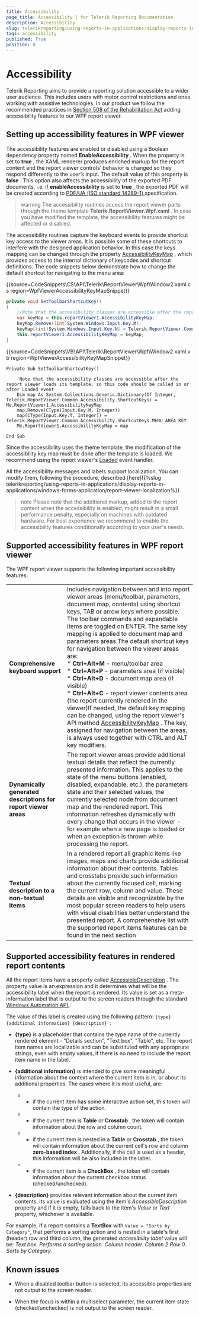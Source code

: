 ```yaml
---
title: Accessibility
page_title: Accessibility | for Telerik Reporting Documentation
description: Accessibility
slug: telerikreporting/using-reports-in-applications/display-reports-in-applications/wpf-application/accessibility
tags: accessibility
published: True
position: 8
---
```


# Accessibility



Telerik Reporting aims to provide a reporting solution accessible to a wider user audience.         This includes users with motor control restrictions and ones working with assistive technologies.         In our product we follow the recommended practices in          [Section 508 of the Rehabilitation Act](http://www.section508.gov/)          adding accessibility features to our WPF report viewer.       

## Setting up accessibility features in WPF viewer

The accessibility features are enabled or disabled using a Boolean dependency property named           __EnableAccessibility__ . When the property is set to __true__ , the XAML renderer produces enriched markup for the report content           and the report viewer controls’ behavior is changed so they respond differently to the user’s input. The default value of this property is __false__ .           This option also affects the accessibility of the exported PDF documents, i.e. if __enableAccessibility__            is set to __true__ , the exported PDF will be created according to            [               PDF/UA (ISO standard 14289-1)             ](https://en.wikipedia.org/wiki/PDF/UA)            specification.         

>warning The accessibility routines access the report viewer parts through the theme template  __Telerik.ReportViewer.Wpf.xaml__ .              In case you have modified the template, the accessibility features might be affected or disabled.           

The accessibility routines capture the keyboard events to provide shortcut key access to the viewer areas.           It is possible some of these shortcuts to interfere with the designed application behavior.           In this case the keys mapping can be changed through the property            [AccessibilityKeyMap](/reporting/api/Telerik.ReportViewer.Wpf#Telerik_ReportViewer_Wpf_AccessibilityKeyMap) ,           which provides access to the internal dictionary of keycodes and shortcut definitions.           The code snippets below demonstrate how to change the default shortcut for navigating to the menu area:         

{{source=CodeSnippets\CS\API\Telerik\ReportViewer\Wpf\Window2.xaml.cs region=WpfViewerAccessibilityKeyMapSnippet}}
````C#
private void SetToolbarShortcutKey()
{
    //Note that the accessibility classes are accessible after the report viewer loads its template, so this code should be called in or after Loaded event
    var keyMap = this.reportViewer1.AccessibilityKeyMap;
    keyMap.Remove((int)System.Windows.Input.Key.M);
    keyMap[(int)System.Windows.Input.Key.N] = Telerik.ReportViewer.Common.Accessibility.ShortcutKeys.MENU_AREA_KEY;
    this.reportViewer1.AccessibilityKeyMap = keyMap;
}
````
{{source=CodeSnippets\VB\API\Telerik\ReportViewer\Wpf\Window2.xaml.vb region=WpfViewerAccessibilityKeyMapSnippet}}
````VB
Private Sub SetToolbarShortcutKey()

    'Note that the accessibility classes are accessible after the report viewer loads its template, so this code should be called in or after Loaded event
    Dim map As System.Collections.Generic.Dictionary(Of Integer, Telerik.ReportViewer.Common.Accessibility.ShortcutKeys) = Me.ReportViewer1.AccessibilityKeyMap
    map.Remove(CType(Input.Key.M, Integer))
    map(CType(Input.Key.T, Integer)) = Telerik.ReportViewer.Common.Accessibility.ShortcutKeys.MENU_AREA_KEY
    Me.ReportViewer1.AccessibilityKeyMap = map

End Sub
````

Since the accessibility uses the theme template, the modification of the accessibility key map must be done after the template is loaded.           We recommend using the report viewer's            [Loaded](https://msdn.microsoft.com/en-us/library/system.windows.frameworkelement.loaded(v=vs.110).aspx)                      event handler.         

All the accessibility messages and labels support localization. You can modify them, following the procedure, described           [here]({%slug telerikreporting/using-reports-in-applications/display-reports-in-applications/windows-forms-application/report-viewer-localization%}).         

>note Please note that the additional markup, added to the report content when the accessibility is enabled, might result in a small performance penalty,             especially on machines with outdated hardware. For best experience we recommend to enable the accessibility features conditionally according to your user's needs.           

## Supported accessibility features in WPF report viewer

The WPF report viewer supports the following important accessibility features:         

|   |   |
| ------ | ------ |
 __Comprehensive keyboard support__ |Includes navigation between and into report viewer areas (menu/toolbar, parameters, document map, contents) using                 shortcut keys, TAB or arrow keys where possible. The toolbar commands and expandable items are toggled on ENTER.                 The same key mapping is applied to document map and parameters areas.The default shortcut keys for navigation between the viewer areas are:<br/>*  __Ctrl+Alt+M__ - menu/toolbar area<br/>*  __Ctrl+Alt+P__ - parameters area (if visible)<br/>*  __Ctrl+Alt+D__ - document map area (if visible)<br/>*  __Ctrl+Alt+C__ - report viewer contents area (the report currently rendered in the viewer)If needed, the default key mapping can be changed, using the report viewer's API method                   [AccessibilityKeyMap](/reporting/api/Telerik.ReportViewer.Wpf#Telerik_ReportViewer_Wpf_AccessibilityKeyMap) .                 The key, assigned for navigation between the areas, is always used together with CTRL and ALT key modifiers.|
| __Dynamically generated descriptions for report viewer areas__ |The report viewer areas provide additional textual details that reflect the currently presented information.                 This applies to the state of the menu buttons (enabled, disabled, expandable, etc.),                 the parameters state and their selected values, the currently selected node from document map and the rendered report.                 This information refreshes dynamically with every change that occurs in the viewer                 - for example when a new page is loaded or when an exception is thrown while processing the report.|
| __Textual description to a non-textual items__ |In a rendered report all graphic items like images, maps and charts provide additional information about their contents.                 Tables and crosstabs provide such information about the currently focused cell, marking the current row, column and value.                 These details are visible and recognizable by the most popular screen readers to help users with visual disabilities better understand the presented report.                 A comprehensive list with the supported report items features can be found in the next section|

## Supported accessibility features in rendered report contents

All the report items have a property called  [AccessibleDescription](/reporting/api/Telerik.Reporting.ReportItemBase#Telerik_Reporting_ReportItemBase_AccessibleDescription) .           The property value is an expression and it determines what will be the accessibility label when the report is rendered.           Its value is set as a meta-information label that is output to the screen readers through the standard            [               Windows Automation API             ](https://docs.microsoft.com/en-us/dotnet/framework/ui-automation/ui-automation-overview) .         

The value of this label is created using the following pattern: `{type} {additional information} {description} `:         

* __{type}__  is a placeholder that contains the type name of the currently rendered element - "Details section", "Text box", "Table", etc.               The report item names are localizable and can be substituted with any appropriate strings, even with empty values, if there is no need to include the report item name in the label.             

* __{additional information}__  is intended to give some meaningful information about the context where the current item is in, or about its additional properties.               The cases where it is most useful, are:             

   + - if the current item has some interactive action set, this token will contain the type of the action.                 

   + - if the current item is __Table__  or __Crosstab__ , the token will contain information about the row and column count.                 

   + - if the current item is nested in a __Table__  or __Crosstab__ , the token will contain information                   about the current cell's row and column __zero-based index__ .                   Additionally, if the cell is used as a header, this information will be also included in the label.                 

   + - if the current item is a __CheckBox__ , the token will contain information about the current checkbox status (checked/unchecked).                 

* __{description}__  provides relevant information about the current item contents. Its value is evaluated using the item's               *AccessibleDescription*  property and if it is empty, falls back to the item's               *Value*  or *Text*  property, whichever is available.             

For example, if a report contains a __TextBox__  with `Value = "Sorts by Category"`,           that performs a sorting action and is nested in a table's first (header) row and third column,           the generated *accessibility label*  value will be:           *Text box. Performs a sorting action. Column header. Column 2 Row 0. Sorts by Category.* 

## Known issues

* When a disabled toolbar button is selected, its accessible properties are not output to the screen reader.             

* When the focus is within a multiselect parameter, the current item state (checked/unchecked) is not output to the screen reader.             


